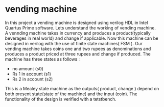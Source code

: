 # vending machine
 
In this project a vending machine is designed using verilog HDL in Intel Quartus Prime software. Lets understand the working of vending machine. 
A vennding machine takes in currency and produces a product(typically beverages in real world) and change if applicable. Now this machine can be designed in verilog with the use of finite state machines( FSM ). Our vending machine takes coins one and two rupees as denominations and produces a product priced at three rupees and change if produced. The machine has three states as follows :
- no amount (s0)
- Rs 1 in account (s1)
- Rs 2 in account (s2)

This is a Mealey state machine as the outputs( product, change ) depend on both present state(state of the machine) and the input (coin). The functionality of the design is verified with a tetstbench.
